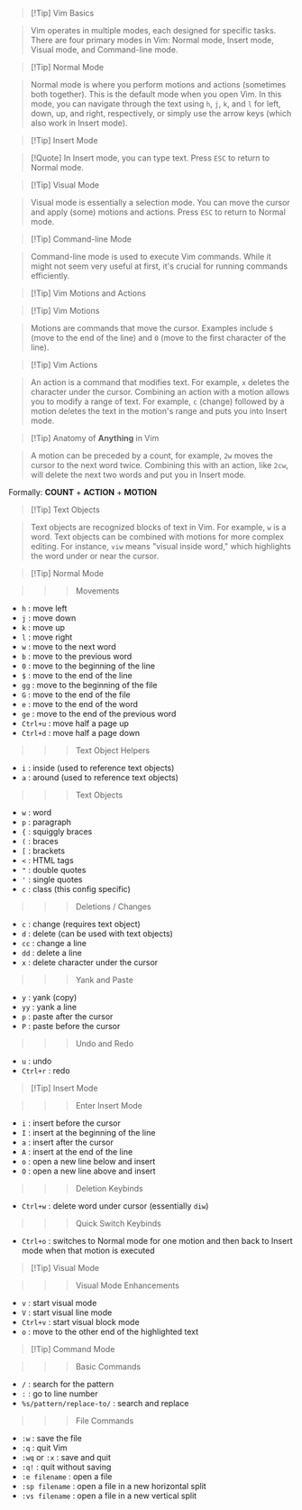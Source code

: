 > [!Tip] Vim Basics

> Vim operates in multiple modes, each designed for specific tasks.
There are four primary modes in Vim: Normal mode, Insert mode, Visual mode, and Command-line mode.

> [!Tip] Normal Mode

> Normal mode is where you perform motions and actions (sometimes both together). This is the default mode when you open Vim. In this mode, you can navigate through the text using `h`, `j`, `k`, and `l` for left, down, up, and right, respectively, or simply use the arrow keys (which also work in Insert mode).

> [!Tip] Insert Mode

> [!Quote] 
> In Insert mode, you can type text. Press `ESC` to return to Normal mode.

> [!Tip] Visual Mode

> Visual mode is essentially a selection mode. You can move the cursor and apply (some) motions and actions. Press `ESC` to return to Normal mode.

> [!Tip] Command-line Mode

> Command-line mode is used to execute Vim commands. While it might not seem very useful at first, it's crucial for running commands efficiently.

> [!Tip] Vim Motions and Actions

> [!Tip] Vim Motions

> Motions are commands that move the cursor. Examples include `$` (move to the end of the line) and `0` (move to the first character of the line).

> [!Tip] Vim Actions

> An action is a command that modifies text. For example, `x` deletes the character under the cursor. Combining an action with a motion allows you to modify a range of text. For example, `c` (change) followed by a motion deletes the text in the motion's range and puts you into Insert mode.

> [!Tip] Anatomy of **Anything** in Vim

> A motion can be preceded by a count, for example, `2w` moves the cursor to the next word twice. Combining this with an action, like `2cw`, will delete the next two words and put you in Insert mode.

Formally: **COUNT** + **ACTION** + **MOTION**

> [!Tip] Text Objects

> Text objects are recognized blocks of text in Vim. For example, `w` is a word. Text objects can be combined with motions for more complex editing. For instance, `viw` means "visual inside word," which highlights the word under or near the cursor.

> [!Tip] Normal Mode

>>> Movements

- `h` : move left
- `j` : move down
- `k` : move up
- `l` : move right
- `w` : move to the next word
- `b` : move to the previous word
- `0` : move to the beginning of the line
- `$` : move to the end of the line
- `gg` : move to the beginning of the file
- `G` : move to the end of the file
- `e` : move to the end of the word
- `ge` : move to the end of the previous word
- `Ctrl+u` : move half a page up
- `Ctrl+d` : move half a page down

>>> Text Object Helpers

- `i` : inside (used to reference text objects)
- `a` : around (used to reference text objects)

>>> Text Objects

- `w` : word
- `p` : paragraph
- `{` : squiggly braces
- `(` : braces
- `[` : brackets
- `<` : HTML tags
- `"` : double quotes
- `'` : single quotes
- `c` : class (this config specific)

>>> Deletions / Changes

- `c` : change (requires text object)
- `d` : delete (can be used with text objects)
- `cc` : change a line
- `dd` : delete a line
- `x` : delete character under the cursor

>>> Yank and Paste

- `y` : yank (copy)
- `yy` : yank a line
- `p` : paste after the cursor
- `P` : paste before the cursor

>>> Undo and Redo

- `u` : undo
- `Ctrl+r` : redo

> [!Tip] Insert Mode

>>> Enter Insert Mode

- `i` : insert before the cursor
- `I` : insert at the beginning of the line
- `a` : insert after the cursor
- `A` : insert at the end of the line
- `o` : open a new line below and insert
- `O` : open a new line above and insert

>>> Deletion Keybinds

- `Ctrl+w` : delete word under cursor (essentially `diw`)

>>> Quick Switch Keybinds

- `Ctrl+o` : switches to Normal mode for one motion and then back to Insert mode when that motion is executed

> [!Tip] Visual Mode

>>> Visual Mode Enhancements

- `v` : start visual mode
- `V` : start visual line mode
- `Ctrl+v` : start visual block mode
- `o` : move to the other end of the highlighted text

> [!Tip] Command Mode

>>> Basic Commands

- `/` : search for the pattern
- `:` : go to line number
- `%s/pattern/replace-to/` : search and replace

>>> File Commands

- `:w` : save the file
- `:q` : quit Vim
- `:wq` or `:x` : save and quit
- `:q!` : quit without saving
- `:e filename` : open a file
- `:sp filename` : open a file in a new horizontal split
- `:vs filename` : open a file in a new vertical split
